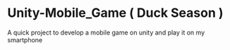 # Unity-Mobile_Game ( Duck Season )
 
A quick project to develop a mobile game on unity and play it on my smartphone
